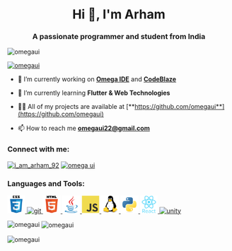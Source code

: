 <h1 align="center">Hi 👋, I'm Arham</h1>
<h3 align="center">A passionate programmer and student from India</h3>

<p align="left"> <img src="https://komarev.com/ghpvc/?username=omegaui&label=Profile%20views&color=0e75b6&style=flat" alt="omegaui" /> </p>

<p align="left"> <a href="https://github.com/ryo-ma/github-profile-trophy"><img src="https://github-profile-trophy.vercel.app/?username=omegaui" alt="omegaui" /></a> </p>

- 🔭 I’m currently working on [**Omega IDE**](https://github.com/omegaui/omegaide) and [**CodeBlaze**](https://github.com/omegaui/codeblaze)

- 🌱 I’m currently learning **Flutter & Web Technologies**

- 👨‍💻 All of my projects are available at [**https://github.com/omegaui**](https://github.com/omegaui)

- 📫 How to reach me **omegaui22@gmail.com**

<h3 align="left">Connect with me:</h3>
<p align="left">
<a href="https://instagram.com/the_open_source_guy" target="blank"><img align="center" src="https://raw.githubusercontent.com/rahuldkjain/github-profile-readme-generator/master/src/images/icons/Social/instagram.svg" alt="i_am_arham_92" height="30" width="40" /></a>
<a href="https://www.youtube.com/channel/UCpuQLV8MfuHaWHYSq-PRFXg" target="blank"><img align="center" src="https://raw.githubusercontent.com/rahuldkjain/github-profile-readme-generator/master/src/images/icons/Social/youtube.svg" alt="omega ui" height="30" width="40" /></a>
</p>

<h3 align="left">Languages and Tools:</h3>
<p align="left"> <a href="https://www.w3schools.com/css/" target="_blank"> <img src="https://raw.githubusercontent.com/devicons/devicon/master/icons/css3/css3-original-wordmark.svg" alt="css3" width="40" height="40"/> </a> <a href="https://git-scm.com/" target="_blank"> <img src="https://www.vectorlogo.zone/logos/git-scm/git-scm-icon.svg" alt="git" width="40" height="40"/> </a> <a href="https://www.w3.org/html/" target="_blank"> <img src="https://raw.githubusercontent.com/devicons/devicon/master/icons/html5/html5-original-wordmark.svg" alt="html5" width="40" height="40"/> </a> <a href="https://www.java.com" target="_blank"> <img src="https://raw.githubusercontent.com/devicons/devicon/master/icons/java/java-original.svg" alt="java" width="40" height="40"/> </a> <a href="https://developer.mozilla.org/en-US/docs/Web/JavaScript" target="_blank"> <img src="https://raw.githubusercontent.com/devicons/devicon/master/icons/javascript/javascript-original.svg" alt="javascript" width="40" height="40"/> </a> <a href="https://www.linux.org/" target="_blank"> <img src="https://raw.githubusercontent.com/devicons/devicon/master/icons/linux/linux-original.svg" alt="linux" width="40" height="40"/> </a> <a href="https://www.python.org" target="_blank"> <img src="https://raw.githubusercontent.com/devicons/devicon/master/icons/python/python-original.svg" alt="python" width="40" height="40"/> </a> <a href="https://reactjs.org/" target="_blank"> <img src="https://raw.githubusercontent.com/devicons/devicon/master/icons/react/react-original-wordmark.svg" alt="react" width="40" height="40"/> </a> <a href="https://unity.com/" target="_blank"> <img src="https://www.vectorlogo.zone/logos/unity3d/unity3d-icon.svg" alt="unity" width="40" height="40"/> </a> </p>

<p><img align="left" src="https://github-readme-stats.vercel.app/api/top-langs?username=omegaui&show_icons=true&locale=en&layout=compact" alt="omegaui" /></p>

<p>&nbsp;<img align="center" src="https://github-readme-stats.vercel.app/api?username=omegaui&show_icons=true&locale=en" alt="omegaui" /></p>

<p><img align="center" src="https://github-readme-streak-stats.herokuapp.com/?user=omegaui&" alt="omegaui" /></p>

